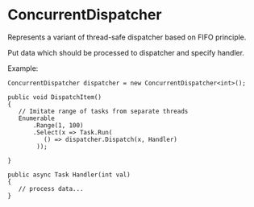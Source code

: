 # ConcurrentDispatcher
Represents a variant of thread-safe dispatcher based on FIFO principle.

Put data which should be processed to dispatcher and specify handler.

Example:

```
ConcurrentDispatcher dispatcher = new ConcurrentDispatcher<int>();
 
public void DispatchItem()
{
   // Imitate range of tasks from separate threads
   Enumerable
       .Range(1, 100)
       .Select(x => Task.Run(
          () => dispatcher.Dispatch(x, Handler)
        ));
            
}

public async Task Handler(int val)
{
   // process data...
}
        
```
